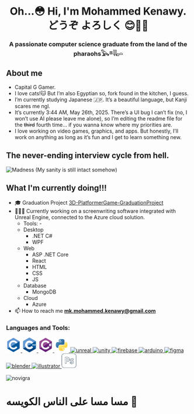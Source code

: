 <h1 align="center">Oh...😳 Hi, I'm Mohammed Kenawy. どうぞ よろしく 😊🌠🐢</h1>
<h3 align="center">A passionate computer science graduate from the land of the pharaohs𓅂𓎼𓇌𓊪𓏏</h3>

## About me
- Capital G Gamer.
- I love cats!🐱 But I’m also Egyptian so, fork found in the kitchen, I guess.
- I’m currently studying Japanese 🇯🇵. It’s a beautiful language, but Kanji scares me ngl.
- It’s currently 3:44 AM, May 26th, 2025. There’s a UI bug I can’t fix (no, I won’t use AI please leave me alone), so I’m editing the readme file for the ~~third~~ fourth time... if you wanna know where my priorities are.
- I love working on video games, graphics, and apps. But honestly, I’ll work on anything as long as it’s fun and I get to learn something new.

## The never-ending interview cycle from hell.
![Madness](https://github.com/user-attachments/assets/2e50227a-fdb9-48bb-9e50-ccf1cadbf561)
(My sanity is still intact somehow)


## What I'm currently doing!!!
- 🎓 Graduation Project [3D-PlatformerGame-GraduationProject](https://github.com/Novigra/3D-PlatformerGame-GraduationProject)
- 🧙🏼‍♂️ Currently working on a screenwriting software integrated with Unreal Engine, connected to the Azure cloud solution.
  - Tools: -
  - Desktop
    - .NET C#
    - WPF
  - Web
    - ASP .NET Core
    - React
    - HTML
    - CSS
    - JS
  - Database
    - MongoDB
  - Cloud
    - Azure
- 📫 How to reach me **mk.mohammed.kenawy@gmail.com**



<h3 align="left">Languages and Tools:</h3>
<p align="left"> <a href="https://www.cprogramming.com/" target="_blank" rel="noreferrer"> <img src="https://raw.githubusercontent.com/devicons/devicon/master/icons/c/c-original.svg" alt="c" width="40" height="40"/> </a> <a href="https://www.w3schools.com/cpp/" target="_blank" rel="noreferrer"> <img src="https://raw.githubusercontent.com/devicons/devicon/master/icons/cplusplus/cplusplus-original.svg" alt="cplusplus" width="40" height="40"/> </a> <a href="https://www.w3schools.com/cs/" target="_blank" rel="noreferrer"> <img src="https://raw.githubusercontent.com/devicons/devicon/master/icons/csharp/csharp-original.svg" alt="csharp" width="40" height="40"/> </a> <a href="https://www.python.org" target="_blank" rel="noreferrer"> <img src="https://raw.githubusercontent.com/devicons/devicon/master/icons/python/python-original.svg" alt="python" width="40" height="40"/> </a> <a href="https://unrealengine.com/" target="_blank" rel="noreferrer"> <img src="https://raw.githubusercontent.com/kenangundogan/fontisto/036b7eca71aab1bef8e6a0518f7329f13ed62f6b/icons/svg/brand/unreal-engine.svg" alt="unreal" width="40" height="40"/> </a> <a href="https://unity.com/" target="_blank" rel="noreferrer"> <img src="https://www.vectorlogo.zone/logos/unity3d/unity3d-icon.svg" alt="unity" width="40" height="40"/> </a> <a href="https://firebase.google.com/" target="_blank" rel="noreferrer"> <img src="https://www.vectorlogo.zone/logos/firebase/firebase-icon.svg" alt="firebase" width="40" height="40"/> </a> <a href="https://www.arduino.cc/" target="_blank" rel="noreferrer"> <img src="https://cdn.worldvectorlogo.com/logos/arduino-1.svg" alt="arduino" width="40" height="40"/> </a> <a href="https://www.figma.com/" target="_blank" rel="noreferrer"> <img src="https://www.vectorlogo.zone/logos/figma/figma-icon.svg" alt="figma" width="40" height="40"/> </a> <a href="https://www.blender.org/" target="_blank" rel="noreferrer"> <img src="https://download.blender.org/branding/community/blender_community_badge_white.svg" alt="blender" width="40" height="40"/> </a> <a href="https://www.adobe.com/in/products/illustrator.html" target="_blank" rel="noreferrer"> <img src="https://www.vectorlogo.zone/logos/adobe_illustrator/adobe_illustrator-icon.svg" alt="illustrator" width="40" height="40"/> </a> <a href="https://www.photoshop.com/en" target="_blank" rel="noreferrer"> <img src="https://raw.githubusercontent.com/devicons/devicon/master/icons/photoshop/photoshop-line.svg" alt="photoshop" width="40" height="40"/> </a>   </p>

<p><img align="center" src="https://github-readme-stats.vercel.app/api/top-langs?username=novigra&show_icons=true&locale=en&layout=compact" alt="novigra" /></p>

# مسا مسا على الناس الكويسه 🌝
